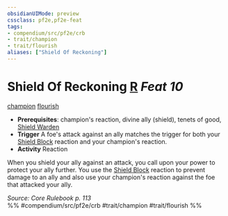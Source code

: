 ```yaml
---
obsidianUIMode: preview
cssclass: pf2e,pf2e-feat
tags:
- compendium/src/pf2e/crb
- trait/champion
- trait/flourish
aliases: ["Shield Of Reckoning"]
---
```

# Shield Of Reckoning  [R](/rules/core-rulebook/chapter-9-playing-the-game.md#Actions "Reaction") *Feat 10*  
[champion](/rules/traits/champion.md)  [flourish](/rules/traits/flourish.md)  

- **Prerequisites**: champion's reaction, divine ally (shield), tenets of good, [Shield Warden](/compendium/feats/shield-warden-champion.md)
- **Trigger** A foe's attack against an ally matches the trigger for both your [Shield Block](/compendium/feats/shield-block.md) reaction and your champion's reaction.
- **Activity** Reaction

When you shield your ally against an attack, you call upon your power to protect your ally further. You use the [Shield Block](/compendium/feats/shield-block.md) reaction to prevent damage to an ally and also use your champion's reaction against the foe that attacked your ally.

*Source: Core Rulebook p. 113*  
%% #compendium/src/pf2e/crb #trait/champion #trait/flourish %%